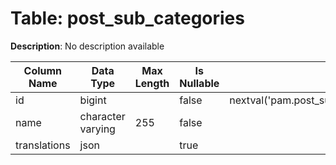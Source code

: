 # Table: post_sub_categories

**Description**: No description available

| Column Name | Data Type | Max Length | Is Nullable | Default | Primary Key | Foreign Key |
|-------------|-----------|------------|-------------|---------|-------------|-------------|
| id | bigint |  | false | nextval('pam.post_sub_categories_id_seq'::regclass) | post_sub_categories | post_sub_categories |
| name | character varying | 255 | false |  |  |  |
| translations | json |  | true |  |  |  |
